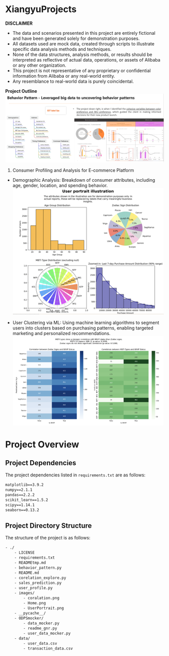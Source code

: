 # XiangyuProjects


__DISCLAIMER__
- The data and scenarios presented in this project are entirely fictional and have been generated solely for demonstration purposes.
- All datasets used are mock data, created through scripts to illustrate specific data analysis methods and techniques. 
- None of the data structures, analysis methods, or results should be interpreted as reflective of actual data, operations, or assets of Alibaba or any other organization. 
- This project is not representative of any proprietary or confidential information from Alibaba or any real-world entity. 
- Any resemblance to real-world data is purely coincidental.


__Project Outline__
![alt text](images/Home.png)

1. Consumer Profiling and Analysis for E-commerce Platform
- Demographic Analysis: Breakdown of consumer attributes, including age, gender, location, and spending behavior.
![alt text](images/UserPortrait.png)

- User Clustering via ML: Using machine learning algorithms to segment users into clusters based on purchasing patterns, enabling targeted  marketing and personalized recommendations.
![alt text](images/coralation.png)



# Project Overview

## Project Dependencies
The project dependencies listed in `requirements.txt` are as follows:

```text
matplotlib==3.9.2
numpy==2.1.1
pandas==2.2.2
scikit_learn==1.5.2
scipy==1.14.1
seaborn==0.13.2
```

## Project Directory Structure
The structure of the project is as follows:

```text
- ./
    - LICENSE
    - requirements.txt
    - READMEtmp.md
    - behavior_pattern.py
    - README.md
    - corelation_explore.py
    - sales_prediction.py
    - user_profile.py
    - images/
        - coralation.png
        - Home.png
        - UserPortrait.png
    - __pycache__/
    - ODPSmocker/
        - data_mocker.py
        - readme_gnr.py
        - user_data_mocker.py
    - data/
        - user_data.csv
        - transaction_data.csv
```
